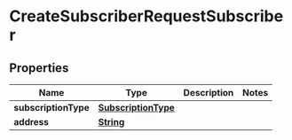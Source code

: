 

# CreateSubscriberRequestSubscriber


## Properties

| Name | Type | Description | Notes |
|------------ | ------------- | ------------- | -------------|
|**subscriptionType** | [**SubscriptionType**](SubscriptionType.md) |  |  |
|**address** | [**String**](String.md) |  |  |



